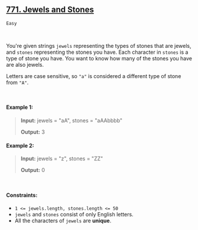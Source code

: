 ## [771. Jewels and Stones](https://leetcode.com/problems/jewels-and-stones/)

<code>Easy</code>

<br>

You're given strings <code>jewels</code> representing the types of stones that are jewels, and <code>stones</code> representing the stones you have. Each character in <code>stones</code> is a type of stone you have. You want to know how many of the stones you have are also jewels.

Letters are case sensitive, so <code>"a"</code> is considered a different type of stone from <code>"A"</code>.

<br>

#### Example 1:

> __Input:__ jewels = "aA", stones = "aAAbbbb"
> 
> __Output:__ 3  

#### Example 2:

> __Input:__ jewels = "z", stones = "ZZ"
> 
> __Output:__ 0  

<br>

#### Constraints:

- <code>1 <= jewels.length, stones.length <= 50</code>
- <code>jewels</code> and <code>stones</code> consist of only English letters.
- All the characters of <code>jewels</code> are __unique__.
